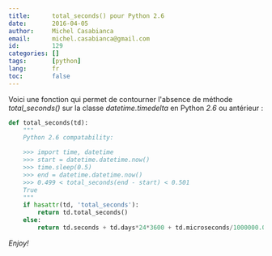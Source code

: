 ```yaml
---
title:      total_seconds() pour Python 2.6
date:       2016-04-05
author:     Michel Casabianca
email:      michel.casabianca@gmail.com
id:         129
categories: []
tags:       [python]
lang:       fr
toc:        false
---
```


Voici une fonction qui permet de contourner l'absence de méthode *total_seconds()* sur la classe *datetime.timedelta* en Python *2.6* ou antérieur :

<!--more-->

```python
def total_seconds(td):
    """
    Python 2.6 compatability:

    >>> import time, datetime
    >>> start = datetime.datetime.now()
    >>> time.sleep(0.5)
    >>> end = datetime.datetime.now()
    >>> 0.499 < total_seconds(end - start) < 0.501
    True
    """
    if hasattr(td, 'total_seconds'):
        return td.total_seconds()
    else:
        return td.seconds + td.days*24*3600 + td.microseconds/1000000.0
```

*Enjoy!*

